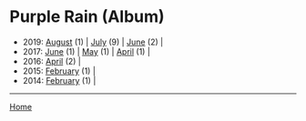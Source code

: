 # Purple Rain (Album)

  * 2019: 
      [August](./purple-rain-album-2019-08.md) (1) | 
      [July](./purple-rain-album-2019-07.md) (9) | 
      [June](./purple-rain-album-2019-06.md) (2) | 
  * 2017: 
      [June](./purple-rain-album-2017-06.md) (1) | 
      [May](./purple-rain-album-2017-05.md) (1) | 
      [April](./purple-rain-album-2017-04.md) (1) | 
  * 2016: 
      [April](./purple-rain-album-2016-04.md) (2) | 
  * 2015: 
      [February](./purple-rain-album-2015-02.md) (1) | 
  * 2014: 
      [February](./purple-rain-album-2014-02.md) (1) | 

----

[Home](../)
